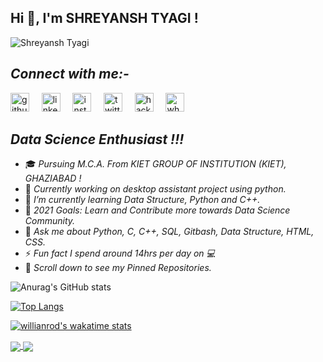 ## **Hi 👋, I'm SHREYANSH TYAGI !**
![Shreyansh Tyagi](https://user-images.githubusercontent.com/71514413/119877602-de1d2500-bf46-11eb-8e56-d32ac2ef14f9.png)

## *Connect with me:-*
[<img src='https://cdn.jsdelivr.net/npm/simple-icons@3.0.1/icons/github.svg' alt='github' height='30'>](https://github.com/shreyansh-tyagi)&nbsp;&nbsp;&nbsp;&nbsp; [<img src='https://cdn.jsdelivr.net/npm/simple-icons@3.0.1/icons/linkedin.svg' alt='linkedin' height='30'>](https://www.linkedin.com/in/shreyansh-tyagi-8577111a1/)&nbsp;&nbsp;&nbsp;&nbsp; [<img src='https://cdn.jsdelivr.net/npm/simple-icons@3.0.1/icons/instagram.svg' alt='instagram' height='30'>](https://www.instagram.com/shreyy_tyagi/)&nbsp;&nbsp;&nbsp;&nbsp;  [<img src='https://cdn.jsdelivr.net/npm/simple-icons@3.0.1/icons/twitter.svg' alt='twitter' height='30'>](https://twitter.com/@shreyanshtyag14)&nbsp;&nbsp;&nbsp;&nbsp;  [<img src='https://cdn.jsdelivr.net/npm/simple-icons@3.0.1/icons/hackerrank.svg' alt='hackerrank' height='30'>](https://www.hackerrank.com/shreyansh_tyagi?hr_r=1)&nbsp;&nbsp;&nbsp;&nbsp; 
[<img src='https://cdn.jsdelivr.net/npm/simple-icons@3.0.1/icons/whatsapp.svg' alt='whatsapp' height='30'>](https://api.whatsapp.com/send?phone=919871920938&text=Hello%20Shreyansh!%20)  






## *Data Science Enthusiast !!!*
* 🎓 *Pursuing M.C.A. From KIET GROUP OF INSTITUTION (KIET), GHAZIABAD !*
* 💼 *Currently working on desktop assistant project using python.*
* 🌱 *I’m currently learning Data Structure, Python and C++.*
* 🎯 *2021 Goals: Learn and Contribute more towards Data Science Community.*
* 💬 *Ask me about Python, C, C++, SQL, Gitbash, Data Structure, HTML, CSS.*
* ⚡ *Fun fact I spend around 14hrs per day on 💻*
* 📌 *Scroll down to see my Pinned Repositories.*

![Anurag's GitHub stats](https://github-readme-stats.vercel.app/api?username=shreyansh-tyagi&theme=blue-green&show_icons=true)


[![Top Langs](https://github-readme-stats.vercel.app/api/top-langs/?username=shreyansh-tyagi&layout=compact&theme=blue-green&)](https://github.com/anuraghazra/github-readme-stats)


[![willianrod's wakatime stats](https://github-readme-stats.vercel.app/api/wakatime?username=shreyansh_tyagi&theme=blue-green)](https://github.com/shreyansh-tyagi/github-readme-stats)


<a href="https://github.com/shreyansh-tyagi/Projects">
  <img align="center" src="https://github-readme-stats.vercel.app/api/pin/?username=shreyansh-tyagi&repo=Projects&theme=blue-green&show_owner=shreyansh-tyagi" />
</a>
<a href="https://github.com/shreyansh-tyagi/C_programs-linux-ubuntu-">
  <img align="center" src="https://github-readme-stats.vercel.app/api/pin/?username=shreyansh-tyagi&repo=C_programs-linux-ubuntu-&theme=blue-green&)" />
</a>











